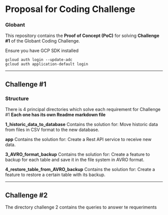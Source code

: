 # Proposal for Coding Challenge
### Globant

This repository contains the **Proof of Concept (PoC)** for solving **Challenge #1** of the Globant Coding Challenge.

Ensure you have GCP SDK installed

    gcloud auth login --update-adc
    gcloud auth application-default login

---

## Challenge #1

### Structure

There is 4 principal directories which solve each requirement for Challenge #1
**Each one has its own Readme markdown file**

**1_historic_data_to_database** Contains the solution for:  Move historic data from files in CSV format to the new database.

**app** Contains the solution for: Create a Rest API service to receive new data.

**3_AVRO_format_backup** Contains the solution for:  Create a feature to backup for each table and save it in the file system in AVRO format.

**4_restore_table_from_AVRO_backup** Contains the solution for: Create a feature to restore a certain table with its backup.


---
## Challenge #2

The directory challenge 2 contains the queries to answer te requeriments


